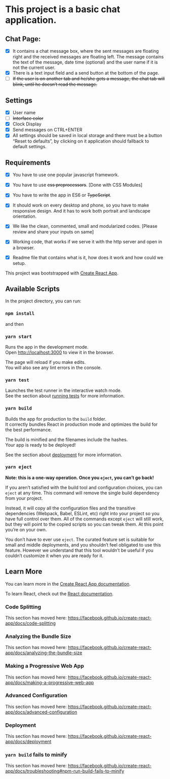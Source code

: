 # This project is a basic chat application.

## Chat Page:

- [x] It contains a chat message box, where the sent messages are floating right and the received messages are floating left. The message contains
the text of the message, date time (optional) and the user name if it is not the current user.
- [x] There is a text input field and a send button at the bottom of the page.
- [ ] ~~If the user is on another tab and he/she gets a message, the chat tab will blink, until he doesn’t read the message.~~

## Settings
- [x] User name
- [ ] ~~Interface color~~
- [x] Clock Display
- [x] Send messages on CTRL+ENTER
- [x] All settings should be saved in local storage and there must be a button “Reset to defaults”, by clicking on it application should fallback to default settings.

## Requirements
- [x] You have to use one popular javascript framework.
- [x] You have to use ~~css preprocessors~~. [Done with CSS Modules]
- [x] You have to write the app in ES6 or ~~TypeScript~~.
- [x] It should work on every desktop and phone, so you have to make responsive design. And it has to work both portrait and landscape
orientation.
- [x] We like the clean, commented, small and modularized codes. [Please review and share your inputs on same]
- [x] Working code, that works if we serve it with the http server and open in a browser.
- [x] Readme file that contains what is it, how does it work and how could we setup.



This project was bootstrapped with [Create React App](https://github.com/facebook/create-react-app).

## Available Scripts

In the project directory, you can run:

### `npm install`

and then

### `yarn start`

Runs the app in the development mode.<br />
Open [http://localhost:3000](http://localhost:3000) to view it in the browser.

The page will reload if you make edits.<br />
You will also see any lint errors in the console.

### `yarn test`

Launches the test runner in the interactive watch mode.<br />
See the section about [running tests](https://facebook.github.io/create-react-app/docs/running-tests) for more information.

### `yarn build`

Builds the app for production to the `build` folder.<br />
It correctly bundles React in production mode and optimizes the build for the best performance.

The build is minified and the filenames include the hashes.<br />
Your app is ready to be deployed!

See the section about [deployment](https://facebook.github.io/create-react-app/docs/deployment) for more information.

### `yarn eject`

**Note: this is a one-way operation. Once you `eject`, you can’t go back!**

If you aren’t satisfied with the build tool and configuration choices, you can `eject` at any time. This command will remove the single build dependency from your project.

Instead, it will copy all the configuration files and the transitive dependencies (Webpack, Babel, ESLint, etc) right into your project so you have full control over them. All of the commands except `eject` will still work, but they will point to the copied scripts so you can tweak them. At this point you’re on your own.

You don’t have to ever use `eject`. The curated feature set is suitable for small and middle deployments, and you shouldn’t feel obligated to use this feature. However we understand that this tool wouldn’t be useful if you couldn’t customize it when you are ready for it.

## Learn More

You can learn more in the [Create React App documentation](https://facebook.github.io/create-react-app/docs/getting-started).

To learn React, check out the [React documentation](https://reactjs.org/).

### Code Splitting

This section has moved here: https://facebook.github.io/create-react-app/docs/code-splitting

### Analyzing the Bundle Size

This section has moved here: https://facebook.github.io/create-react-app/docs/analyzing-the-bundle-size

### Making a Progressive Web App

This section has moved here: https://facebook.github.io/create-react-app/docs/making-a-progressive-web-app

### Advanced Configuration

This section has moved here: https://facebook.github.io/create-react-app/docs/advanced-configuration

### Deployment

This section has moved here: https://facebook.github.io/create-react-app/docs/deployment

### `yarn build` fails to minify

This section has moved here: https://facebook.github.io/create-react-app/docs/troubleshooting#npm-run-build-fails-to-minify
